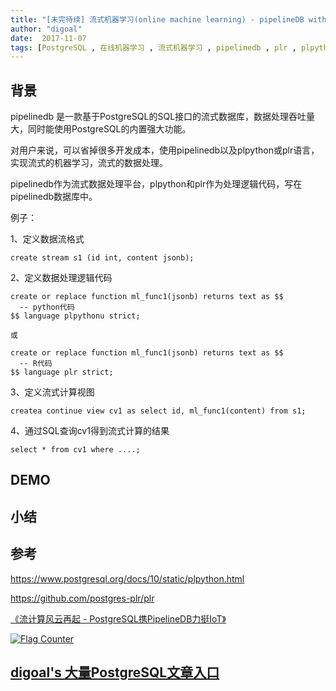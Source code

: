 ```yaml
---
title: "[未完待续] 流式机器学习(online machine learning) - pipelineDB with plR and plPython"
author: "digoal"
date:  2017-11-07
tags: [PostgreSQL , 在线机器学习 , 流式机器学习 , pipelinedb , plr , plpython , madlib]
---
```

## 背景        
pipelinedb 是一款基于PostgreSQL的SQL接口的流式数据库，数据处理吞吐量大，同时能使用PostgreSQL的内置强大功能。  
  
对用户来说，可以省掉很多开发成本，使用pipelinedb以及plpython或plr语言，实现流式的机器学习，流式的数据处理。  
  
pipelinedb作为流式数据处理平台，plpython和plr作为处理逻辑代码，写在pipelinedb数据库中。  
  
例子：  
  
1、定义数据流格式  
  
```  
create stream s1 (id int, content jsonb);  
```  
  
2、定义数据处理逻辑代码  
  
```  
create or replace function ml_func1(jsonb) returns text as $$  
  -- python代码  
$$ language plpythonu strict;  
  
或  
  
create or replace function ml_func1(jsonb) returns text as $$  
  -- R代码  
$$ language plr strict;  
```  
  
3、定义流式计算视图  
  
```  
createa continue view cv1 as select id, ml_func1(content) from s1;  
```  
  
4、通过SQL查询cv1得到流式计算的结果  
  
```  
select * from cv1 where ....;  
```  
  
## DEMO  
  
## 小结  
  
## 参考  
https://www.postgresql.org/docs/10/static/plpython.html  
  
https://github.com/postgres-plr/plr  
  
[《流计算风云再起 - PostgreSQL携PipelineDB力挺IoT》](../201612/20161220_01.md)    
  
  
<a rel="nofollow" href="http://info.flagcounter.com/h9V1"  ><img src="http://s03.flagcounter.com/count/h9V1/bg_FFFFFF/txt_000000/border_CCCCCC/columns_2/maxflags_12/viewers_0/labels_0/pageviews_0/flags_0/"  alt="Flag Counter"  border="0"  ></a>  
  
  
  
  
  
  
## [digoal's 大量PostgreSQL文章入口](https://github.com/digoal/blog/blob/master/README.md "22709685feb7cab07d30f30387f0a9ae")
  
